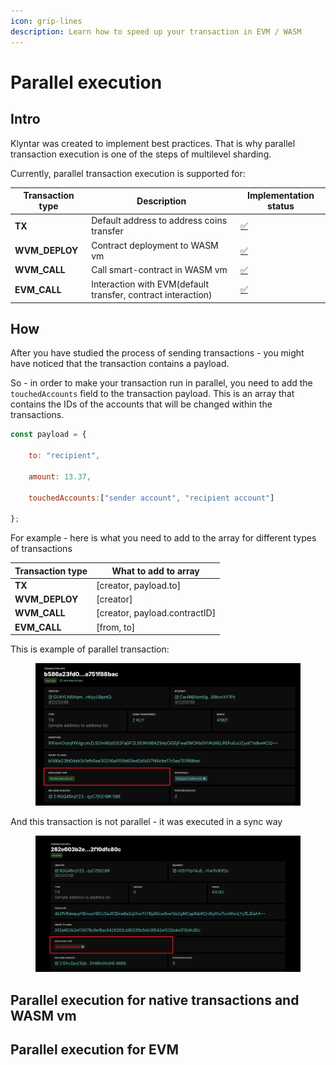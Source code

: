 ```yaml
---
icon: grip-lines
description: Learn how to speed up your transaction in EVM / WASM
---
```


# Parallel execution

## Intro

Klyntar was created to implement best practices. That is why parallel transaction execution is one of the steps of multilevel sharding.

Currently, parallel transaction execution is supported for:

| Transaction type | Description                                                  | Implementation status                         |
| ---------------- | ------------------------------------------------------------ | --------------------------------------------- |
| **TX**           | Default address to address coins transfer                    | [✅](https://emojipedia.org/check-mark-button) |
| **WVM\_DEPLOY**  | Contract deployment to WASM vm                               | [✅](https://emojipedia.org/check-mark-button) |
| **WVM\_CALL**    | Call smart-contract in WASM vm                               | [✅](https://emojipedia.org/check-mark-button) |
| **EVM\_CALL**    | Interaction with EVM(default transfer, contract interaction) | [✅](https://emojipedia.org/check-mark-button) |

## How

After you have studied the process of sending transactions - you might have noticed that the transaction contains a payload.

So - in order to make your transaction run in parallel, you need to add the `touchedAccounts` field to the transaction payload. This is an array that contains the IDs of the accounts that will be changed within the transactions.

```javascript
const payload = {

    to: "recipient",

    amount: 13.37,

    touchedAccounts:["sender account", "recipient account"]

};
```

For example - here is what you need to add to the array for different types of transactions

| Transaction type | What to add to array           |
| ---------------- | ------------------------------ |
| **TX**           | \[creator, payload.to]         |
| **WVM\_DEPLOY**  | \[creator]                     |
| **WVM\_CALL**    | \[creator, payload.contractID] |
| **EVM\_CALL**    | \[from, to]                    |

This is example of parallel transaction:

<figure><img src="../../.gitbook/assets/image (36).png" alt=""><figcaption></figcaption></figure>

And this transaction is not parallel - it was executed in a sync way

<figure><img src="../../.gitbook/assets/image (37).png" alt=""><figcaption></figcaption></figure>

## Parallel execution for native transactions and WASM vm



## Parallel execution for EVM
